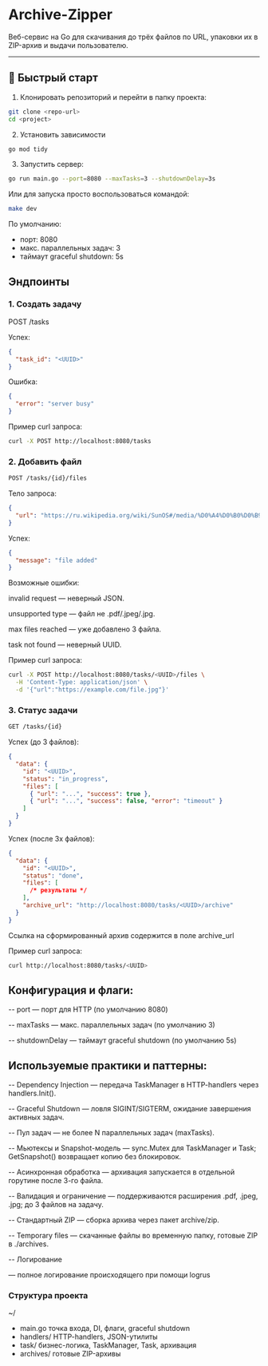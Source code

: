 # Archive-Zipper

Веб-сервис на Go для скачивания до трёх файлов по URL, упаковки их в ZIP-архив и выдачи пользователю.

---

## 🚀 Быстрый старт

1. Клонировать репозиторий и перейти в папку проекта:

```bash
git clone <repo-url>
cd <project>
```

2. Установить зависимости

```bash
go mod tidy
```

3. Запустить сервер:

```bash
go run main.go --port=8080 --maxTasks=3 --shutdownDelay=3s
```

Или для запуска просто воспользоваться командой:

```bash
make dev
```

По умолчанию:

- порт: 8080
- макс. параллельных задач: 3
- таймаут graceful shutdown: 5s

## Эндпоинты

### 1. Создать задачу
   POST /tasks

Успех:

```json
{
  "task_id": "<UUID>"
}
```

Ошибка:

```json
{
  "error": "server busy"
}
```

Пример curl запроса:

```bash
curl -X POST http://localhost:8080/tasks
```

### 2. Добавить файл

```bash
POST /tasks/{id}/files
```

Тело запроса:

```json
{
  "url": "https://ru.wikipedia.org/wiki/SunOS#/media/%D0%A4%D0%B0%D0%B9%D0%BB:SunOS_4.1.1_P1270750.jpg"
}
```

Успех:

```json
{
  "message": "file added"
}
```

Возможные ошибки:

invalid request — неверный JSON.

unsupported type — файл не .pdf/.jpeg/.jpg.

max files reached — уже добавлено 3 файла.

task not found — неверный UUID.

Пример curl запроса:

```bash
curl -X POST http://localhost:8080/tasks/<UUID>/files \
  -H 'Content-Type: application/json' \
  -d '{"url":"https://example.com/file.jpg"}'
```

### 3. Статус задачи

```bash
GET /tasks/{id}
```

Успех (до 3 файлов):

```json
{
  "data": {
    "id": "<UUID>",
    "status": "in_progress",
    "files": [
      { "url": "...", "success": true },
      { "url": "...", "success": false, "error": "timeout" }
    ]
  }
}
```

Успех (после 3х файлов):

```json
{
  "data": {
    "id": "<UUID>",
    "status": "done",
    "files": [
      /* результаты */
    ],
    "archive_url": "http://localhost:8080/tasks/<UUID>/archive"
  }
}
```

Ссылка на сформированный архив содержится в поле archive_url

Пример curl запроса:

```bash
curl http://localhost:8080/tasks/<UUID>
```

## Конфигурация и флаги:

-- port — порт для HTTP (по умолчанию 8080)

-- maxTasks — макс. параллельных задач (по умолчанию 3)

-- shutdownDelay — таймаут graceful shutdown (по умолчанию 5s)

## Используемые практики и паттерны:

-- Dependency Injection
— передача TaskManager в HTTP-handlers через handlers.Init().

-- Graceful Shutdown
— ловля SIGINT/SIGTERM, ожидание завершения активных задач.

-- Пул задач
— не более N параллельных задач (maxTasks).

-- Мьютексы и Snapshot-модель
— sync.Mutex для TaskManager и Task; GetSnapshot() возвращает копию без блокировок.

-- Асинхронная обработка
— архивация запускается в отдельной горутине после 3-го файла.

-- Валидация и ограничение
— поддерживаются расширения .pdf, .jpeg, .jpg; до 3 файлов на задачу.

-- Стандартный ZIP
— сборка архива через пакет archive/zip.

-- Temporary files
— скачанные файлы во временную папку, готовые ZIP в ./archives.

-- Логирование

— полное логирование происходящего при помощи logrus

### Структура проекта

~/
- main.go 
точка входа, DI, флаги, graceful shutdown
- handlers/ 
HTTP-handlers, JSON-утилиты
- task/ 
бизнес-логика, TaskManager, Task, архивация
- archives/ 
готовые ZIP-архивы
